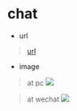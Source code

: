 # chat

- url

> [url](http://zsl_chat.meteor.com/ "http://zsl_chat.meteor.com/")

- image

> at pc
> ![](https://github.com/yy1300326388/chat/blob/master/images/image_pc.png)

> at wechat
> ![](https://github.com/yy1300326388/chat/blob/master/images/image_mobile.png)
